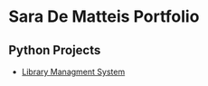 # Sara De Matteis Portfolio
## Python Projects
- [Library Managment System](https://github.com/sdematteis00/Library_System.git)
